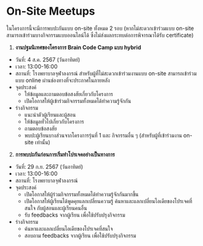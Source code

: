 # On-Site Meetups

ในโครงการนี้จะมีการพบปะกันแบบ on-site ทั้งหมด 2 รอบ (หากไม่สะดวกเข้าร่วมแบบ on-site สามารถเข้าร่วมบางกิจกรรมแบบออนไลน์ได้ ซึ่งไม่ส่งผลกระทบต่อการพิจารณาได้รับ certificate)

1. **งานปฐมนิเทศของโครงการ Brain Code Camp แบบ hybrid**

- วันที่: 4 ส.ค. 2567 (วันอาทิตย์)
- เวลา: 13:00-16:00
- สถานที่: โรงพยาบาลจุฬาลงกรณ์ สำหรับผู้ที่ไม่สะดวกเข้าร่วมงานแบบ on-site สามารถเข้าร่วมแบบ online ผ่านช่องทางที่จะประกาศในภายหลัง
- จุดประสงค์
  - ให้ข้อมูลและถามตอบข้อสงสัยเกี่ยวกับโครงการ
  - เปิดโอกาสให้ผู้เข้าร่วมกิจกรรมทั้งหมดได้ทำความรู้จักกัน
- ร่างกิจกรรม
  - แนะนำตัวผู้เรียนและผู้สอน
  - ให้ข้อมูลทั่วไปเกี่ยวกับโครงการ
  - ถามตอบข้อสงสัย
  - พบปะผู้เรียนบางส่วนจากโครงการรุ่นที่ 1 และ กิจกรรมอื่น ๆ (สำหรับผู้ที่เข้าร่วมงาน on-site เท่านั้น)

2. **การพบปะกันก่อนการเริ่มทำโปรเจคอย่างเป็นทางการ**

- วันที่: 29 ก.ย. 2567 (วันอาทิตย์)
- เวลา: 13:00-16:00
- สถานที่: โรงพยาบาลจุฬาลงกรณ์
- จุดประสงค์
  - เปิดโอกาสให้ผู้ร่วมกิจกรรมทั้งหมดได้ทำความรู้จักกันมากขึ้น
  - เปิดโอกาสให้ผู้เรียนได้พูดคุยแลกเปลี่ยนความรู้ ค้นหาและแลกเปลี่ยนไอเดียของโปรเจคที่สนใจ กับผู้สอนและผู้เรียนคนอื่น
  - รับ feedbacks จากผู้เรียน เพื่อใช้ปรับปรุงกิจกรรม
- ร่างกิจกรรม
  - ค้นหาและแลกเปลี่ยนไอเดียของโปรเจคที่สนใจ
  - สอบถาม feedbacks จากผู้เรียน เพื่อใช้ปรับปรุงกิจกรรม
